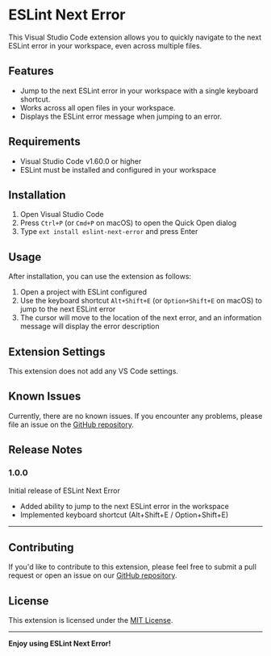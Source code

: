 # ESLint Next Error

This Visual Studio Code extension allows you to quickly navigate to the next ESLint error in your workspace, even across multiple files.

## Features

- Jump to the next ESLint error in your workspace with a single keyboard shortcut.
- Works across all open files in your workspace.
- Displays the ESLint error message when jumping to an error.

## Requirements

- Visual Studio Code v1.60.0 or higher
- ESLint must be installed and configured in your workspace

## Installation

1. Open Visual Studio Code
2. Press `Ctrl+P` (or `Cmd+P` on macOS) to open the Quick Open dialog
3. Type `ext install eslint-next-error` and press Enter

## Usage

After installation, you can use the extension as follows:

1. Open a project with ESLint configured
2. Use the keyboard shortcut `Alt+Shift+E` (or `Option+Shift+E` on macOS) to jump to the next ESLint error
3. The cursor will move to the location of the next error, and an information message will display the error description

## Extension Settings

This extension does not add any VS Code settings.

## Known Issues

Currently, there are no known issues. If you encounter any problems, please file an issue on the [GitHub repository](https://github.com/rsml/eslint-next-error).

## Release Notes

### 1.0.0

Initial release of ESLint Next Error

- Added ability to jump to the next ESLint error in the workspace
- Implemented keyboard shortcut (Alt+Shift+E / Option+Shift+E)

---

## Contributing

If you'd like to contribute to this extension, please feel free to submit a pull request or open an issue on our [GitHub repository](https://github.com/rsml/eslint-next-error).

## License

This extension is licensed under the [MIT License](LICENSE.md).

---

**Enjoy using ESLint Next Error!**
